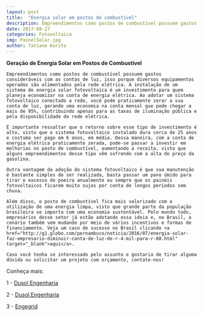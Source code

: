 ```yaml
---
layout: post
title:  "Energia solar em postos de combustível"
description: Empreendimentos como postos de combustível possuem gastos consideráveis[...]
date: 2017-08-27
categories: Fotovoltaica
img: PainelSolar.jpg
author: Tatiane Kurita
---
```

**Geração de Energia Solar em Postos de Combustível**


	Empreendimentos como postos de combustível possuem gastos consideráveis com as contas de luz, isso porque diversos equipamentos operados são alimentados pela rede elétrica. A instalação de um sistema de energia solar fotovoltaica é um investimento para quem planeja economizar na conta de energia elétrica. Ao adotar um sistema fotovoltaico conectado a rede, você pode praticamente zerar a sua conta de luz, gerando uma economia na conta mensal que pode chegar a mais de 95%, contribuindo apenas para as taxas de iluminação pública e pela disponibilidade da rede elétrica.

	É importante ressaltar que o retorno sobre esse tipo de investimento é alto, visto que o sistema fotovoltaico instalado dura cerca de 25 anos e costuma ser pago em 6 anos, em média. Dessa maneira, com a conta de energia elétrica praticamente zerada, pode-se passar a investir em melhorias no posto de combustível, aumentando a receita, visto que alguns empreendimentos desse tipo vêm sofrendo com a alta do preço da gasolina.

	Outra vantagem da adoção do sistema fotovoltaico é que sua manutenção é bastante simples de ser realizada, basta passar um pano úmido para tirar o excesso de poeira anualmente ou sempre que os painéis fotovoltaicos ficarem muito sujos por conta de longos períodos sem chuva. 

	Além disso, o posto de combustível fica mais valorizado com a utilização de uma energia limpa, visto que grande parte da população brasileira se importa com uma economia sustentável. Pelo mundo todo, empresários desse setor já estão adotando essa ideia e, no Brasil, o cenário também vem mudando por meio de vários incentivos e formas de financiamento. Veja um caso de sucesso no Brasil clicando <a href="http://g1.globo.com/pernambuco/noticia/2016/07/energia-solar-faz-empresario-diminuir-conta-de-luz-de-r-4-mil-para-r-80.html" target="_blank">aqui</a>.

	Caso você tenha se interessado pelo assunto e gostaria de tirar alguma dúvida ou solicitar um projeto com orçamento, contate-nos!

Conheça mais:

1 - <a href="http://www.dusolengenharia.com.br/post/economia-com-energia-solar-postos-de-combustivel" target="_blank">Dusol Engenharia</a>

2 - <a href="http://www.dusolengenharia.com.br/post/6-vantagens-posto-de-combustivel-energia-solar" target="_blank">Dusol Engenharia</a>

3 - <a href="(http://www.energiasolaremsp.com.br/energia-solar-fotovoltaica-postos-de-gasolina/" target="_blank">Engegrid</a>

